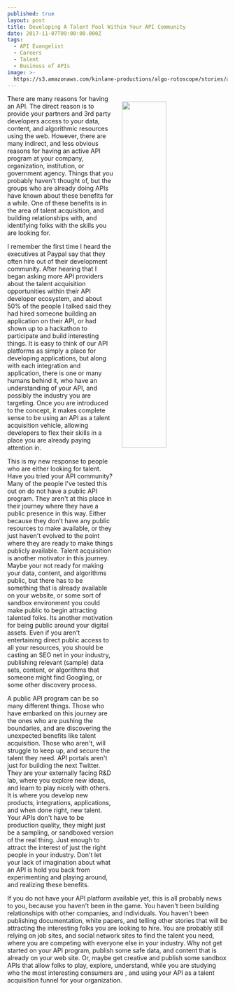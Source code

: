 ```yaml
---
published: true
layout: post
title: Developing A Talent Pool Within Your API Community
date: 2017-11-07T09:00:00.000Z
tags:
  - API Evangelist
  - Careers
  - Talent
  - Business of APIs
image: >-
  https://s3.amazonaws.com/kinlane-productions/algo-rotoscope/stories/art-museum/art-museum_blue_circuit_3.jpg
---
```

<p><img src="https://s3.amazonaws.com/kinlane-productions/algo-rotoscope/stories/art-museum/art-museum_blue_circuit_3.jpg" align="right" width="45%" style="padding: 15px;" /></p>There are many reasons for having an API. The direct reason is to provide your partners and 3rd party developers access to your data, content, and algorithmic resources using the web. However, there are many indirect, and less obvious reasons for having an active API program at your company, organization, institution, or government agency. Things that you probably haven't thought of, but the groups who are already doing APIs have known about these benefits for a while. One of these benefits is in the area of talent acquisition, and building relationships with, and identifying folks with the skills you are looking for.

I remember the first time I heard the executives at Paypal say that they often hire out of their development community. After hearing that I began asking more API providers about the talent acquisition opportunities within their API developer ecosystem, and about 50% of the people I talked said they had hired someone building an application on their API, or had shown up to a hackathon to participate and build interesting things. It is easy to think of our API platforms as simply a place for developing applications, but along with each integration and application, there is one or many humans behind it, who have an understanding of your API, and possibly the industry you are targeting. Once you are introduced to the concept, it makes complete sense to be using an API as a talent acquisition vehicle, allowing developers to flex their skills in a place you are already paying attention in.

This is my new response to people who are either looking for talent. Have you tried your API community? Many of the people I've tested this out on do not have a public API program. They aren't at this place in their journey where they have a public presence in this way. Either because they don't have any public resources to make available, or they just haven't evolved to the point where they are ready to make things publicly available. Talent acquisition is another motivator in this journey. Maybe your not ready for making your data, content, and algorithms public, but there has to be something that is already available on your website, or some sort of sandbox environment you could make public to begin attracting talented folks. Its another motivation for being public around your digital assets. Even if you aren't entertaining direct public access to all your resources, you should be casting an SEO net in your industry, publishing relevant (sample) data sets, content, or algorithms that someone might find Googling, or some other discovery process.

A public API program can be so many different things. Those who have embarked on this journey are the ones who are pushing the boundaries, and are discovering the unexpected benefits like talent acquisition. Those who aren't, will struggle to keep up, and secure the talent they need. API portals aren't just for building the next Twitter. They are your externally facing R&D lab, where you explore new ideas, and learn to play nicely with others. It is where you develop new products, integrations, applications, and when done right, new talent. Your APIs don't have to be production quality, they might just be a sampling, or sandboxed version of the real thing. Just enough to attract the interest of just the right people in your industry. Don't let your lack of imagination about what an API is hold you back from experimenting and playing around, and realizing these benefits.

If you do not have your API platform available yet, this is all probably news to you, because you haven't been in the game. You haven't been building relationships with other companies, and individuals. You haven't been publishing documentation, white papers, and telling other stories that will be attracting the interesting folks you are looking to hire. You are probably still relying on job sites, and social network sites to find the talent you need, where you are competing with everyone else in your industry. Why not get started on your API program, publish some safe data, and content that is already on your web site. Or, maybe get creative and publish some sandbox APIs that allow folks to play, explore, understand, while you are studying who the most interesting consumers are , and using your API as a talent acquisition funnel for your organization.
